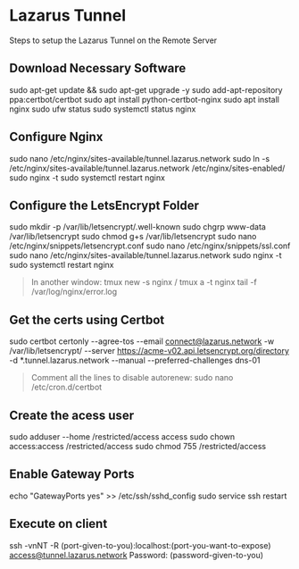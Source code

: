# Lazarus Tunnel
Steps to setup the Lazarus Tunnel on the Remote Server

## Download Necessary Software
sudo apt-get update && sudo apt-get upgrade -y
sudo add-apt-repository ppa:certbot/certbot
sudo apt install python-certbot-nginx
sudo apt install nginx
sudo ufw status
sudo systemctl status nginx

## Configure Nginx
sudo nano /etc/nginx/sites-available/tunnel.lazarus.network
sudo ln -s /etc/nginx/sites-available/tunnel.lazarus.network /etc/nginx/sites-enabled/
sudo nginx -t
sudo systemctl restart nginx

## Configure the LetsEncrypt Folder
sudo mkdir -p /var/lib/letsencrypt/.well-known
sudo chgrp www-data /var/lib/letsencrypt
sudo chmod g+s /var/lib/letsencrypt
sudo nano /etc/nginx/snippets/letsencrypt.conf
sudo nano /etc/nginx/snippets/ssl.conf
sudo nano /etc/nginx/sites-available/tunnel.lazarus.network
sudo nginx -t
sudo systemctl restart nginx

> In another window: tmux new -s nginx / tmux a -t nginx
tail -f /var/log/nginx/error.log

## Get the certs using Certbot
sudo certbot certonly --agree-tos --email connect@lazarus.network -w /var/lib/letsencrypt/ --server https://acme-v02.api.letsencrypt.org/directory -d *.tunnel.lazarus.network --manual --preferred-challenges dns-01
> Comment all the lines to disable autorenew: sudo nano /etc/cron.d/certbot

## Create the acess user
sudo adduser --home /restricted/access access
sudo chown access:access /restricted/access
sudo chmod 755 /restricted/access

## Enable Gateway Ports
echo "GatewayPorts yes" >> /etc/ssh/sshd_config
sudo service ssh restart

## Execute on client
ssh -vnNT -R (port-given-to-you):localhost:(port-you-want-to-expose) access@tunnel.lazarus.network
Password: (password-given-to-you)